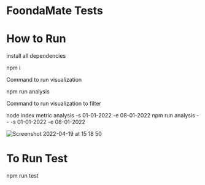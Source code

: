 # FoondaMate Tests

# How to Run

install all dependencies

npm i

Command to run visualization

npm run analysis

Command to run visualization to filter

node index metric analysis -s 01-01-2022 -e 08-01-2022
npm run analysis -- -s 01-01-2022 -e 08-01-2022

![Screenshot 2022-04-19 at 15 18 50](https://user-images.githubusercontent.com/6410876/164025274-447b02aa-02f7-43e1-8fdd-55c713d4620d.png)

# To Run Test

npm run test
